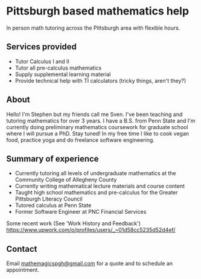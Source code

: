 # Pittsburgh based mathematics help

In person math tutoring across the Pittsburgh area with flexible hours.

## Services provided
- Tutor Calculus I and II
- Tutor all pre-calculus mathematics
- Supply supplemental learning material
- Provide technical help with TI calculators (tricky things, aren't they?)

## About

Hello!  I'm Stephen but my friends call me Sven.  I've been teaching and tutoring mathematics for over 3 years.  I have a     B.S. from Penn State and I'm currently doing preliminary mathematics coursework for graduate school where I will pursue a     PhD.  Stay tuned!  In my free time I like to cook vegan food, practice yoga and do freelance software engineering.

## Summary of experience
- Currently tutoring all levels of undergraduate mathematics at the Community College of Allegheny County
- Currently writing mathematical lecture materials and course content
- Taught high school mathematics and pre-calculus for the Greater Pittsburgh Literacy Council
- Tutored calculus at Penn State
- Former Software Engineer at PNC Financial Services

Some recent work (See 'Work History and Feedback')
https://www.upwork.com/o/profiles/users/_~01d58cc5235d52d4ef/

## Contact

Email mathemagicspgh@gmail.com for a quote and to schedule an appointment.
